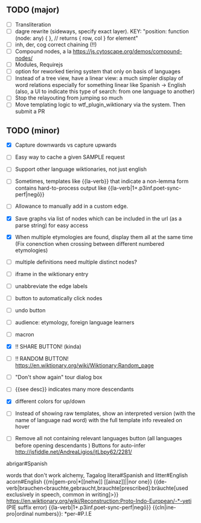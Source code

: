 
## TODO (major)
 - [ ] Transliteration
 - [ ] dagre rewrite (sideways, specify exact layer). KEY: "position: function (node: any) { }, // returns { row, col } for element"
 - [ ] inh, der, cog correct chaining (!!)
 - [ ] Compound nodes, a la https://js.cytoscape.org/demos/compound-nodes/
 - [ ] Modules, Requirejs
 - [ ] option for reworked tiering system that only on basis of languages 
 - [ ] Instead of a tree view, have a linear view: a much simpler display of word relations especially for something linear like Spanish -> English (also, a UI to indicate this type of search: from one language to another)
 - [ ] Stop the relayouting from jumping so much
 - [ ] Move templating logic to wtf_plugin_wiktionary via the system. Then submit a PR
## TODO (minor)
 - [X] Capture downwards vs capture upwards
 - [ ] Easy way to cache a given SAMPLE request
 - [ ] Support other language wiktionaries, not just english
 - [ ] Sometimes, templates like {{la-verb}} that indicate a non-lemma form contains hard-to-process output like {{la-verb|1+.p3inf.poet-sync-perf|negō}}
 - [ ] Allowance to manually add in a custom edge.
 - [x] Save graphs via list of nodes which can be included in the url (as a parse string) for easy access
 - [x] When multiple etymologies are found, display them all at the same time (Fix conenction when crossing between different numbered etymologies)
 - [ ] multiple definitions need multiple distinct nodes?
 - [ ] iframe in the wiktionary entry
 - [ ] unabbreviate the edge labels
 - [ ] button to automatically click nodes
 - [ ] undo button
 - [ ] audience: etymology, foreign language learners
 - [ ] macron
 - [x] !! SHARE BUTTON! (kinda)
 - [ ] !! RANDOM BUTTON! https://en.wiktionary.org/wiki/Wiktionary:Random_page
 - [ ] "Don't show again" tour dialog box
 - [ ] {{see desc}} indicates many more descendants
 - [X] different colors for up/down
 - [ ] Instead of showing raw templates, show an interpreted version (with the name of language nad word) with the full template info revealed on hover
 - [ ] Remove all not containing relevant languages button (all languages before opening descendants )
 Buttons for auto-infer
http://jsfiddle.net/AndreaLigios/jtLbpy62/2281/



abrigar#Spanish

words that don't work
 alchemy, Tagalog
litera#Spanish and litter#English
acorn#English
{{m|gem-pro|*[[nehw]] [[ainaz]]||nor one}}
{{de-verb|brauchen<brauchte,gebraucht,brauchte[prescribed]:bräuchte[used exclusively in speech, common in writing]>}}
https://en.wiktionary.org/wiki/Reconstruction:Proto-Indo-European/-*-yeti (PIE suffix error)
{{la-verb|1+.p3inf.poet-sync-perf|negō}}
{{cln|ine-pro|ordinal numbers}}: *per-#P.I.E